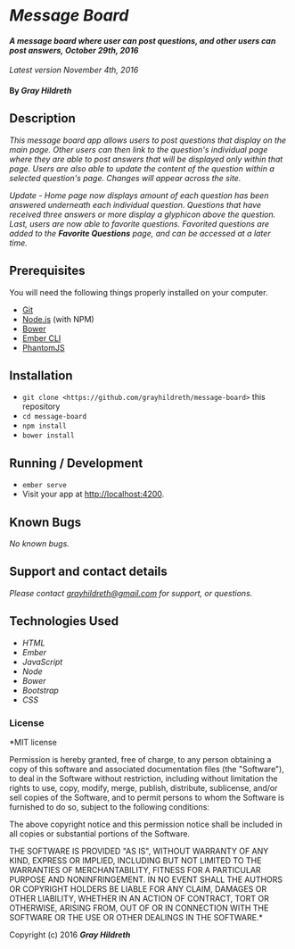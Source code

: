 # _Message Board_

#### _A message board where user can post questions, and other users can post answers, October 29th, 2016_

_Latest version November 4th, 2016_

#### By _**Gray Hildreth**_

## Description

_This message board app allows users to post questions that display on the main page. Other users can then link to the question's individual page where they are able to post answers that will be displayed only within that page. Users are also able to update the content of the question within a selected question's page. Changes will appear across the site._

_Update - Home page now displays amount of each question has been answered underneath each individual question.  Questions that have received three answers or more display a glyphicon above the question.  Last, users are now able to favorite questions.  Favorited questions are added to the **Favorite Questions** page, and can be accessed at a later time._


## Prerequisites

You will need the following things properly installed on your computer.

* [Git](http://git-scm.com/)
* [Node.js](http://nodejs.org/) (with NPM)
* [Bower](http://bower.io/)
* [Ember CLI](http://ember-cli.com/)
* [PhantomJS](http://phantomjs.org/)

## Installation

* `git clone <https://github.com/grayhildreth/message-board>` this repository
* `cd message-board`
* `npm install`
* `bower install`

## Running / Development

* `ember serve`
* Visit your app at [http://localhost:4200](http://localhost:4200).

## Known Bugs

_No known bugs._

## Support and contact details

_Please contact grayhildreth@gmail.com for support, or questions._

## Technologies Used

* _HTML_
* _Ember_
* _JavaScript_
* _Node_
* _Bower_
* _Bootstrap_
* _CSS_

### License

*MIT license

Permission is hereby granted, free of charge, to any person obtaining a copy of this software and associated documentation files (the "Software"), to deal in the Software without restriction, including without limitation the rights to use, copy, modify, merge, publish, distribute, sublicense, and/or sell copies of the Software, and to permit persons to whom the Software is furnished to do so, subject to the following conditions:

The above copyright notice and this permission notice shall be included in all copies or substantial portions of the Software.

THE SOFTWARE IS PROVIDED "AS IS", WITHOUT WARRANTY OF ANY KIND, EXPRESS OR IMPLIED, INCLUDING BUT NOT LIMITED TO THE WARRANTIES OF MERCHANTABILITY, FITNESS FOR A PARTICULAR PURPOSE AND NONINFRINGEMENT. IN NO EVENT SHALL THE AUTHORS OR COPYRIGHT HOLDERS BE LIABLE FOR ANY CLAIM, DAMAGES OR OTHER LIABILITY, WHETHER IN AN ACTION OF CONTRACT, TORT OR OTHERWISE, ARISING FROM, OUT OF OR IN CONNECTION WITH THE SOFTWARE OR THE USE OR OTHER DEALINGS IN THE SOFTWARE.*

Copyright (c) 2016 **_Gray Hildreth_**
